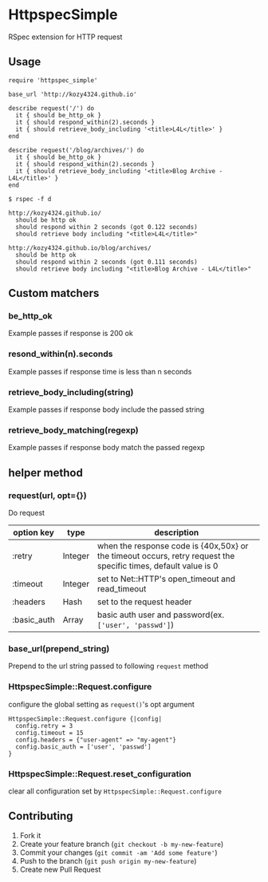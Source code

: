 # HttpspecSimple

RSpec extension for HTTP request

## Usage

```
require 'httpspec_simple'

base_url 'http://kozy4324.github.io'

describe request('/') do
  it { should be_http_ok }
  it { should respond_within(2).seconds }
  it { should retrieve_body_including '<title>L4L</title>' }
end

describe request('/blog/archives/') do
  it { should be_http_ok }
  it { should respond_within(2).seconds }
  it { should retrieve_body_including '<title>Blog Archive - L4L</title>' }
end
```

```
$ rspec -f d

http://kozy4324.github.io/
  should be http ok
  should respond within 2 seconds (got 0.122 seconds)
  should retrieve body including "<title>L4L</title>"

http://kozy4324.github.io/blog/archives/
  should be http ok
  should respond within 2 seconds (got 0.111 seconds)
  should retrieve body including "<title>Blog Archive - L4L</title>"
```

## Custom matchers

### be_http_ok

Example passes if response is 200 ok

### resond_within(n).seconds

Example passes if response time is less than n seconds

### retrieve_body_including(string)

Example passes if response body include the passed string

### retrieve_body_matching(regexp)

Example passes if response body match the passed regexp

## helper method

### request(url, opt={})

Do request

option key | type    | description
---------- | ------- | -----------
:retry     | Integer | when the response code is {40x,50x} or the timeout occurs, retry request the specific times, default value is 0
:timeout   | Integer | set to Net::HTTP's open_timeout and read_timeout
:headers   | Hash    | set to the request header
:basic_auth| Array   | basic auth user and password(ex. `['user', 'passwd']`)

### base_url(prepend_string)

Prepend to the url string passed to following `request` method

### HttpspecSimple::Request.configure

configure the global setting as `request()`'s opt argument

```
HttpspecSimple::Request.configure {|config|
  config.retry = 3
  config.timeout = 15
  config.headers = {"user-agent" => "my-agent"}
  config.basic_auth = ['user', 'passwd']
}
```

### HttpspecSimple::Request.reset_configuration

clear all configuration set by `HttpspecSimple::Request.configure`

## Contributing

1. Fork it
2. Create your feature branch (`git checkout -b my-new-feature`)
3. Commit your changes (`git commit -am 'Add some feature'`)
4. Push to the branch (`git push origin my-new-feature`)
5. Create new Pull Request
